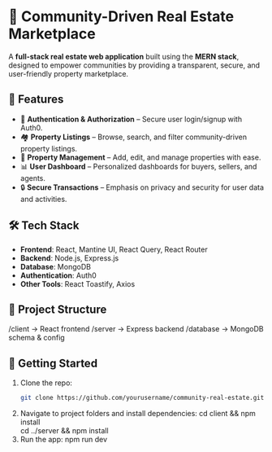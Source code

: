 # 🏡 Community-Driven Real Estate Marketplace  

A **full-stack real estate web application** built using the **MERN stack**, designed to empower communities by providing a transparent, secure, and user-friendly property marketplace.  

## 🚀 Features  
- 🔑 **Authentication & Authorization** – Secure user login/signup with Auth0.  
- 🏘 **Property Listings** – Browse, search, and filter community-driven property listings.  
- 📑 **Property Management** – Add, edit, and manage properties with ease.  
- 📊 **User Dashboard** – Personalized dashboards for buyers, sellers, and agents.  
- 🔒 **Secure Transactions** – Emphasis on privacy and security for user data and activities.  

## 🛠 Tech Stack  
- **Frontend**: React, Mantine UI, React Query, React Router  
- **Backend**: Node.js, Express.js  
- **Database**: MongoDB  
- **Authentication**: Auth0  
- **Other Tools**: React Toastify, Axios  

## 📂 Project Structure  
/client → React frontend
/server → Express backend
/database → MongoDB schema & config


## 📌 Getting Started  
1. Clone the repo:  
   ```bash
   git clone https://github.com/yourusername/community-real-estate.git

2. Navigate to project folders and install dependencies:
   cd client && npm install  
   cd ../server && npm install  
3. Run the app:
   npm run dev
